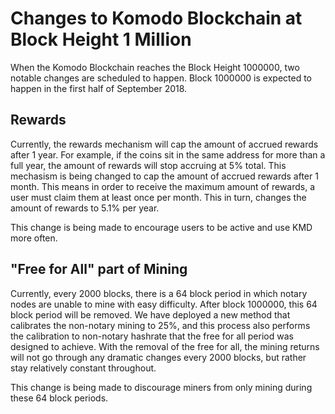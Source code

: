 # Changes to Komodo Blockchain at Block Height 1 Million

When the Komodo Blockchain reaches the Block Height 1000000, two notable changes are scheduled to happen. Block 1000000 is expected to happen in the first half of September 2018.

## Rewards

Currently, the rewards mechanism will cap the amount of accrued rewards after 1 year. For example, if the coins sit in the same address for more than a full year, the amount of rewards will stop accruing at 5% total. This mechasism is being changed to cap the amount of accrued rewards after 1 month. This means in order to receive the maximum amount of rewards, a user must claim them at least once per month. This in turn, changes the amount of rewards to 5.1% per year.

This change is being made to encourage users to be active and use KMD more often.

## "Free for All" part of Mining

Currently, every 2000 blocks, there is a 64 block period in which notary nodes are unable to mine with easy difficulty. After block 1000000, this 64 block period will be removed. We have deployed a new method that calibrates the non-notary mining to 25%, and this process also performs the calibration to non-notary hashrate that the free for all period was designed to achieve. With the removal of the free for all, the mining returns will not go through any dramatic changes every 2000 blocks, but rather stay relatively constant throughout.

This change is being made to discourage miners from only mining during these 64 block periods.

